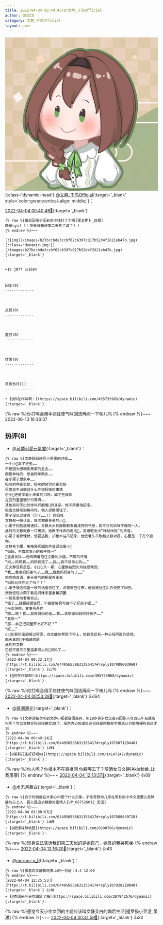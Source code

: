 ```yaml
---
title: 2022-04-04 00:40:46(0)文静_千鸟Official
author: 御坂IO
category: 文静_千鸟Official
layout: post
---
```


![img](/images/ac7482ed1b9a7f203dc68c0c4a77c488a27b108a.jpg){:class='dynamic-head'}
[@文静_千鸟Official](https://space.bilibili.com/667526012/dynamic){:target='_blank' style='color:green;vertical-align: middle;'}：

[2022-04-04 00:40:46🔗](https://t.bilibili.com/644956538631356417){:target='_blank'}

~~~
{% raw %}最后压嗓子压到忍不住打了个嗝[保卫萝卜_白眼]
晚安nya！！！明天就知道第二天死了谁了！！
{% endraw %}~~~

[![img](/images/b27bccbda3ccbf62c6397c017b52d4f2821eb47b.jpg){:class='dynamic-img'}](/images/b27bccbda3ccbf62c6397c017b52d4f2821eb47b.jpg){:target='_blank'}


↪️15 💬877 👍1604


回复(0)
-------------



点赞(0)
-------------



置顶(0)
-------------



转发(0)
-------------



首页热评(1)
-------------

+ [@你在作妹啊：](https://space.bilibili.com/495735968/dynamic){:target='_blank'}：
~~~
{% raw %}你打嗝会用手挡住使气味回流再闻一下味儿吗
{% endraw %}~~~
2022-06-13 16:36:07


热评(8)
-------------

+ [@可憐可愛元氣君](https://space.bilibili.com/23102642/dynamic){:target='_blank'}：
~~~
{% raw %}文静妈妈惩罚小黑栗的时候……
一个小🌰混了进去……
不是因为想嘲笑黑栗的丑态……
而是单纯的，想被妈咪欺负……
在小栗子想象中……
妈咪的吻是奖励，妈咪的惩罚也是奖励
尽管说不出做过什么忤逆妈咪的事情
但小🌰还是学着小黑栗的口吻，编了些罪状
在受刑室里漫长的等待……
其他房间传出的惨叫折磨着🌰的耳朵，他不禁害怕起来。
但当文静来到房间时，俩人却都愣住了。
栗子没见过穿着（⑤？……！）的妈咪
文静却一眼认出，每次都要亲亲的小🌰。
小栗子的脸涨得通红，文静从头到脚都散发着凌厉的气息，和平日的妈咪不像同一人。
此时的文静就像一只黑狼，她默不作声的走向🌰，高跟鞋发出“咔哒咔哒”的声音。
小栗子毛骨悚然，想要逃跑，却根本站不起来，他低着头不敢和文静对视，心里是一千万个后悔。
文静弯下腰，用略带妩媚的声音调侃着小🌰
“妈妈，不喜欢贪心的孩子哦～”
🌰全身发抖……他呜咽着抱住文静的小腿，不停的忏悔
“妈……妈妈我……妈妈我错了……我……我不该贪心的……”
见文静没有反应，小🌰心头一紧，心里像被烈火灼烧般难受，
“我……我惹妈妈生气了……我……我惹妈妈生气了……”
他喃喃自语，垂头丧气的朝屋外走去
“妈妈允许你走了吗？！”
小栗子被这惊雷一般的话语惊住了，没等反应过来，他就被扯住后衣领扔了回去。
恍恍惚惚小栗子看见妈咪手里拿着项圈
一脸慈爱地看着自己。
“错了……就要接受惩罚，不接受惩罚可做不了好孩子呢……”
🌰带着哭腔，支支吾吾的
“嗯……嗯！我……我听妈妈的话……我……我想做妈妈的好孩子……”
“真乖～”
“那……自己把项圈带上好不好？”
“好……”
小🌰如获珍宝般接过项圈，在文静的帮助下带上，他甚至还有一种心有所属的感觉。
而天真的🌰不知道的是
此刻的文静
已经不是平日里温柔可人的🌰妈妈了……
{% endraw %}~~~
[2022-04-04 09:22:17🔗](https://t.bilibili.com/644956538631356417#reply107908003968){:target='_blank'} 👍170
+ [@你在作妹啊](https://space.bilibili.com/495735968/dynamic){:target='_blank'}：
~~~
{% raw %}你打嗝会用手挡住使气味回流再闻一下味儿吗
{% endraw %}~~~
[2022-04-04 00:53:28🔗](https://t.bilibili.com/644956538631356417#reply107887415904){:target='_blank'} 👍164
+ [@镜湖溯光](https://space.bilibili.com/34579819/dynamic){:target='_blank'}：
~~~
{% raw %}文静说每次听到文静小姐就会很高兴，但18岁美少女怎会只因别人夸自己年轻就高兴呢？可见文静实际已经确实38了，虽然内心知道自己已经是阿姨却不想承认只能嘴硬称自己才18
{% endraw %}~~~
[2022-04-04 00:49:24🔗](https://t.bilibili.com/644956538631356417#reply107887129440){:target='_blank'} 👍94
+ [@茉莉花茶好好喝ya](https://space.bilibili.com/14147147/dynamic){:target='_blank'}：
~~~
{% raw %}你人呢？你根本不在直播间 你躲哪去了？陪酒女马文静[Akie秋绘_让我康康]
{% endraw %}~~~
[2022-04-04 12:13:37🔗](https://t.bilibili.com/644956538631356417#reply107926720352){:target='_blank'} 👍89
+ [@水无月慕白](https://space.bilibili.com/432515/dynamic){:target='_blank'}：
~~~
{% raw %}白子你到底在大家心中是个什么形象，才能导致你几乎在所有的小作文里要么是静静的心上人，要么是追求静静的苦情人[UP_667526012_无语]
{% endraw %}~~~
[2022-04-04 01:08:03🔗](https://t.bilibili.com/644956538631356417#reply107888649728){:target='_blank'} 👍69
+ [@奶绿味静吱壁](https://space.bilibili.com/8900706/dynamic){:target='_blank'}：
~~~
{% raw %}现身说法告诉我们第二天似的是她自己，她真的我哭死😭
{% endraw %}~~~
[2022-04-04 12:16:20🔗](https://t.bilibili.com/644956538631356417#reply107926952816){:target='_blank'} 👍43
+ [@mornor-o_0](https://space.bilibili.com/22030560/dynamic){:target='_blank'}：
~~~
{% raw %}很喜欢文静排班表上的一句话：4.4 12:00
{% endraw %}~~~
[2022-04-04 12:25:55🔗](https://t.bilibili.com/644956538631356417#reply107928210048){:target='_blank'} 👍30
+ [@杰瑞米今天吃鼹鼠了梅](https://space.bilibili.com/287942576/dynamic){:target='_blank'}：
~~~
{% raw %}感觉今天小作文回的主题应该叫文静艾白的婚后生活[暹罗猫小豆泥_呆滞]
{% endraw %}~~~
[2022-04-04 00:41:59🔗](https://t.bilibili.com/644956538631356417#reply107886256864){:target='_blank'} 👍30


